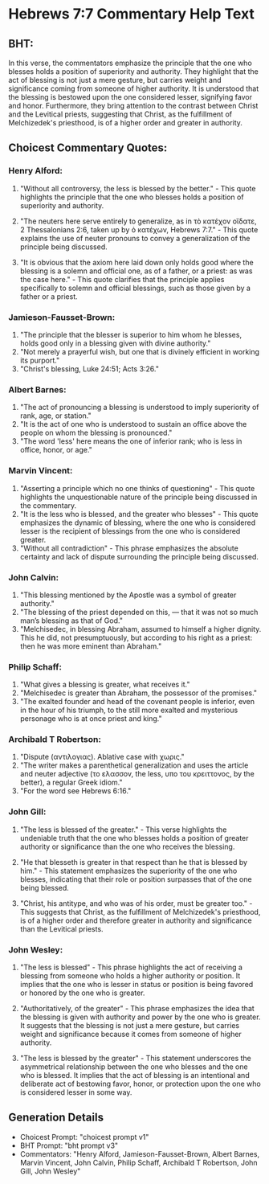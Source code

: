 # Hebrews 7:7 Commentary Help Text

## BHT:
In this verse, the commentators emphasize the principle that the one who blesses holds a position of superiority and authority. They highlight that the act of blessing is not just a mere gesture, but carries weight and significance coming from someone of higher authority. It is understood that the blessing is bestowed upon the one considered lesser, signifying favor and honor. Furthermore, they bring attention to the contrast between Christ and the Levitical priests, suggesting that Christ, as the fulfillment of Melchizedek's priesthood, is of a higher order and greater in authority.

## Choicest Commentary Quotes:
### Henry Alford:
1. "Without all controversy, the less is blessed by the better." - This quote highlights the principle that the one who blesses holds a position of superiority and authority.

2. "The neuters here serve entirely to generalize, as in τὸ κατέχον οἴδατε, 2 Thessalonians 2:6, taken up by ὁ κατέχων, Hebrews 7:7." - This quote explains the use of neuter pronouns to convey a generalization of the principle being discussed.

3. "It is obvious that the axiom here laid down only holds good where the blessing is a solemn and official one, as of a father, or a priest: as was the case here." - This quote clarifies that the principle applies specifically to solemn and official blessings, such as those given by a father or a priest.

### Jamieson-Fausset-Brown:
1. "The principle that the blesser is superior to him whom he blesses, holds good only in a blessing given with divine authority."
2. "Not merely a prayerful wish, but one that is divinely efficient in working its purport."
3. "Christ's blessing, Luke 24:51; Acts 3:26."

### Albert Barnes:
1. "The act of pronouncing a blessing is understood to imply superiority of rank, age, or station."
2. "It is the act of one who is understood to sustain an office above the people on whom the blessing is pronounced."
3. "The word 'less' here means the one of inferior rank; who is less in office, honor, or age."

### Marvin Vincent:
1. "Asserting a principle which no one thinks of questioning" - This quote highlights the unquestionable nature of the principle being discussed in the commentary.
2. "It is the less who is blessed, and the greater who blesses" - This quote emphasizes the dynamic of blessing, where the one who is considered lesser is the recipient of blessings from the one who is considered greater.
3. "Without all contradiction" - This phrase emphasizes the absolute certainty and lack of dispute surrounding the principle being discussed.

### John Calvin:
1. "This blessing mentioned by the Apostle was a symbol of greater authority."
2. "The blessing of the priest depended on this, — that it was not so much man’s blessing as that of God."
3. "Melchisedec, in blessing Abraham, assumed to himself a higher dignity. This he did, not presumptuously, but according to his right as a priest: then he was more eminent than Abraham."

### Philip Schaff:
1. "What gives a blessing is greater, what receives it." 
2. "Melchisedec is greater than Abraham, the possessor of the promises."
3. "The exalted founder and head of the covenant people is inferior, even in the hour of his triumph, to the still more exalted and mysterious personage who is at once priest and king."

### Archibald T Robertson:
1. "Dispute (αντιλογιας). Ablative case with χωρις." 
2. "The writer makes a parenthetical generalization and uses the article and neuter adjective (το ελασσον, the less, υπο του κρειττονος, by the better), a regular Greek idiom." 
3. "For the word see Hebrews 6:16."

### John Gill:
1. "The less is blessed of the greater." - This verse highlights the undeniable truth that the one who blesses holds a position of greater authority or significance than the one who receives the blessing. 

2. "He that blesseth is greater in that respect than he that is blessed by him." - This statement emphasizes the superiority of the one who blesses, indicating that their role or position surpasses that of the one being blessed.

3. "Christ, his antitype, and who was of his order, must be greater too." - This suggests that Christ, as the fulfillment of Melchizedek's priesthood, is of a higher order and therefore greater in authority and significance than the Levitical priests.

### John Wesley:
1. "The less is blessed" - This phrase highlights the act of receiving a blessing from someone who holds a higher authority or position. It implies that the one who is lesser in status or position is being favored or honored by the one who is greater.

2. "Authoritatively, of the greater" - This phrase emphasizes the idea that the blessing is given with authority and power by the one who is greater. It suggests that the blessing is not just a mere gesture, but carries weight and significance because it comes from someone of higher authority.

3. "The less is blessed by the greater" - This statement underscores the asymmetrical relationship between the one who blesses and the one who is blessed. It implies that the act of blessing is an intentional and deliberate act of bestowing favor, honor, or protection upon the one who is considered lesser in some way.


## Generation Details
- Choicest Prompt: "choicest prompt v1"
- BHT Prompt: "bht prompt v3"
- Commentators: "Henry Alford, Jamieson-Fausset-Brown, Albert Barnes, Marvin Vincent, John Calvin, Philip Schaff, Archibald T Robertson, John Gill, John Wesley"
